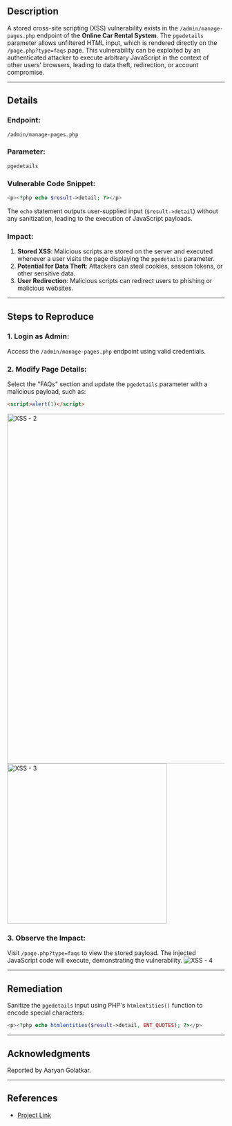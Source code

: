 ## **Description**  
A stored cross-site scripting (XSS) vulnerability exists in the `/admin/manage-pages.php` endpoint of the **Online Car Rental System**. The `pgedetails` parameter allows unfiltered HTML input, which is rendered directly on the `/page.php?type=faqs` page. This vulnerability can be exploited by an authenticated attacker to execute arbitrary JavaScript in the context of other users' browsers, leading to data theft, redirection, or account compromise.

---

## **Details**  

### **Endpoint:**  
`/admin/manage-pages.php`

### **Parameter:**  
`pgedetails`

### **Vulnerable Code Snippet:**  
```php
<p><?php echo $result->detail; ?></p>
```

The `echo` statement outputs user-supplied input (`$result->detail`) without any sanitization, leading to the execution of JavaScript payloads.

### **Impact:**  
1. **Stored XSS**: Malicious scripts are stored on the server and executed whenever a user visits the page displaying the `pgedetails` parameter.
2. **Potential for Data Theft**: Attackers can steal cookies, session tokens, or other sensitive data.
3. **User Redirection**: Malicious scripts can redirect users to phishing or malicious websites.

---

## **Steps to Reproduce**  

### **1. Login as Admin:**  
Access the `/admin/manage-pages.php` endpoint using valid credentials.

### **2. Modify Page Details:**  
Select the "FAQs" section and update the `pgedetails` parameter with a malicious payload, such as:  
```html
<script>alert(1)</script>
```
<img width="809" alt="XSS - 2" src="https://github.com/user-attachments/assets/5efe8acc-9dcf-4390-8f72-e9e3970eb5f5" />

<img width="370" alt="XSS - 3" src="https://github.com/user-attachments/assets/8f575fd0-1449-4cba-b140-16df86b98f32" />


### **3. Observe the Impact:**  
Visit `/page.php?type=faqs` to view the stored payload. The injected JavaScript code will execute, demonstrating the vulnerability.
![XSS - 4](https://github.com/user-attachments/assets/d9525b10-b025-40e3-8029-c491bb103ab7)

---

## **Remediation**  
Sanitize the `pgedetails` input using PHP's `htmlentities()` function to encode special characters:  
```php
<p><?php echo htmlentities($result->detail, ENT_QUOTES); ?></p>
```

---

## **Acknowledgments**  
Reported by Aaryan Golatkar.

---

## **References**  
- [Project Link](https://code-projects.org/online-car-rental-using-php-source-code/)  

